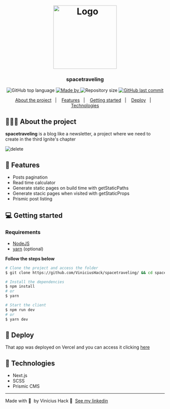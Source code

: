 <h1 align="center">
	<img alt="Logo" src="https://user-images.githubusercontent.com/60555584/162856704-d1499bee-6694-481e-aed5-56310cb63e88.svg" width="200px" />
</h1>

<h3 align="center">
  spacetraveling
</h3>

<p align="center">
  <img alt="GitHub top language" src="https://img.shields.io/github/languages/top/ViniciusHack/spacetraveling">

  <a href="https://www.linkedin.com/in/ViniciusHack/">
    <img alt="Made by" src="https://img.shields.io/badge/made%20by-Vinícius%20Hack-gree">
  </a>
  
  <img alt="Repository size" src="https://img.shields.io/github/repo-size/ViniciusHack/spacetraveling">
  
  <a href="https://github.com/ViniciusHack/spacetraveling/commits/master">
    <img alt="GitHub last commit" src="https://img.shields.io/github/last-commit/ViniciusHack/spacetraveling">
  </a>
</p>

<p align="center">
  <a href="#-about-the-project">About the project</a>&nbsp;&nbsp;&nbsp;|&nbsp;&nbsp;&nbsp;
  <a href="#-features">Features</a>&nbsp;&nbsp;&nbsp;|&nbsp;&nbsp;&nbsp;
  <a href="#-getting-started">Getting started</a>&nbsp;&nbsp;&nbsp;|&nbsp;&nbsp;&nbsp;
  <a href="#-deploy">Deploy</a>&nbsp;&nbsp;&nbsp;|&nbsp;&nbsp;&nbsp;
  <a href="#-technologies">Technologies</a>
</p>

## 👨🏻‍💻 About the project
**spacetraveling** is a blog like a newsletter, a project where we need to create in the third Ignite's chapter


![delete](https://user-images.githubusercontent.com/60555584/161459419-d18993a3-f234-4734-9d87-714d473091f0.gif)


## 🔨 Features
- Posts pagination
- Read time calculator
- Generate static pages on build time with getStaticPaths
- Generate stacic pages when visited with getStaticProps
- Prismic post listing

## 💻 Getting started
### Requirements

- <a href="https://nodejs.org/en/">NodeJS</a>
- <a href="https://classic.yarnpkg.com/lang/en/docs/install/">yarn</a> (optional)

**Follow the steps below**
```bash
# Clone the project and access the folder
$ git clone https://github.com/ViniciusHack/spacetraveling/ && cd spacetraveling

# Install the dependencies
$ npm install
# or
$ yarn

# Start the client
$ npm run dev
# or
$ yarn dev
```

## 🚀 Deploy
That app was deployed on Vercel and you can access it clicking <a href="https://spacetraveling-one.vercel.app">here</a>

## 🔧 Technologies
- Next.js
- SCSS
- Prismic CMS

---

Made with 💜 &nbsp;by Vinícius Hack 👋 &nbsp;[See my linkedin](https://www.linkedin.com/in/viniciushack/)
